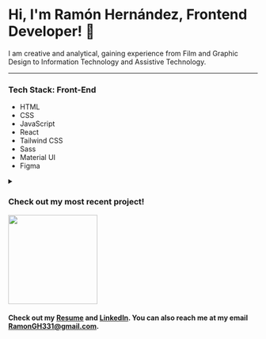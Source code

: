 # Hi, I'm Ramón Hernández, Frontend Developer! 👋

I am creative and analytical, gaining experience from Film and Graphic Design to Information Technology and Assistive Technology. 

<hr/>
<h3>Tech Stack: Front-End</h3>
<ul>
  <li>HTML</li>
  <li>CSS</li>
  <li>JavaScript</li>
  <li>React</li>
  <li>Tailwind CSS</li>
  <li>Sass</li>
  <li>Material UI</li>
  <li>Figma</li>
 </ul>
 
<details>
  <summary><h3>Check out my most recent project!</h3></summary>
<br>
  <h2>Jobify</h2>
<img src="https://i.imgur.com/d99L8ke.gif" alt="Jobify Preview"/><br/>
<p>Do you find chaotic when you have to navigate through several job sites just to view your saved job applications? May I introduce you to Jobify! Jobify allows users to type in specific job application information and save it in one central location. Let Jobify help you easily move forward in your career. </p>
</details>

<img height="180em" src="https://github-readme-stats.vercel.app/api?username=ramongh331&show_icons=true&hide_border=true&&count_private=true&include_all_commits=true" />

<h4>Check out my <a href="https://docs.google.com/document/d/1wiw12XV2FYtoqgWUFv-xZNhvhHL64YuPXFUGZoH5kQk/edit?usp=sharing">Resume</a> and <a href="https://www.linkedin.com/in/ramon-hernandez-web/">LinkedIn</a>. You can also reach me at my email <a href="mailto:ramongh331@gmail.com">RamonGH331@gmail.com</a>.</h4>
